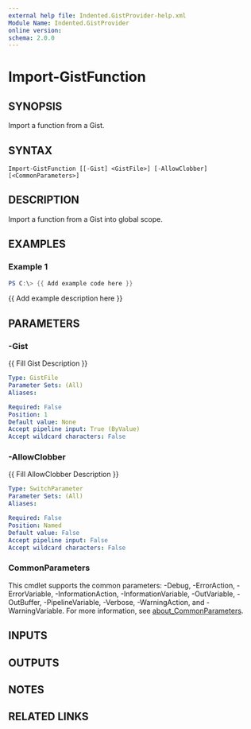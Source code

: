 ```yaml
---
external help file: Indented.GistProvider-help.xml
Module Name: Indented.GistProvider
online version:
schema: 2.0.0
---
```


# Import-GistFunction

## SYNOPSIS
Import a function from a Gist.

## SYNTAX

```
Import-GistFunction [[-Gist] <GistFile>] [-AllowClobber] [<CommonParameters>]
```

## DESCRIPTION
Import a function from a Gist into global scope.

## EXAMPLES

### Example 1
```powershell
PS C:\> {{ Add example code here }}
```

{{ Add example description here }}

## PARAMETERS

### -Gist
{{ Fill Gist Description }}

```yaml
Type: GistFile
Parameter Sets: (All)
Aliases:

Required: False
Position: 1
Default value: None
Accept pipeline input: True (ByValue)
Accept wildcard characters: False
```

### -AllowClobber
{{ Fill AllowClobber Description }}

```yaml
Type: SwitchParameter
Parameter Sets: (All)
Aliases:

Required: False
Position: Named
Default value: False
Accept pipeline input: False
Accept wildcard characters: False
```

### CommonParameters
This cmdlet supports the common parameters: -Debug, -ErrorAction, -ErrorVariable, -InformationAction, -InformationVariable, -OutVariable, -OutBuffer, -PipelineVariable, -Verbose, -WarningAction, and -WarningVariable. For more information, see [about_CommonParameters](http://go.microsoft.com/fwlink/?LinkID=113216).

## INPUTS

## OUTPUTS

## NOTES

## RELATED LINKS
